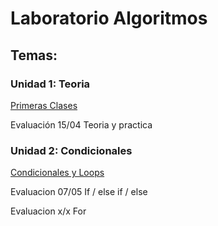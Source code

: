 # Laboratorio Algoritmos


## Temas:

### Unidad 1: Teoria

[Primeras Clases](PrimerosPasos)

Evaluación 15/04 Teoria y practica

### Unidad 2: Condicionales


[Condicionales y Loops](https://github.com/Linkinshura/LaboratorioAlgoritmos/tree/main/CondicionalesYLoops)

Evaluacion 07/05 If / else if / else

Evaluacion  x/x For
